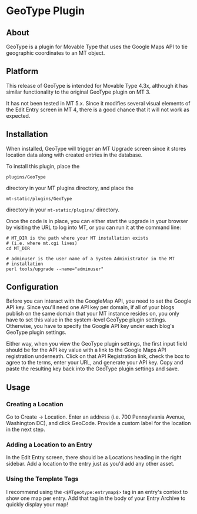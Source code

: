 # GeoType Plugin

## About

GeoType is a plugin for Movable Type that uses the Google Maps API to tie
geographic coordinates to an MT object.

## Platform

This release of GeoType is intended for Movable Type 4.3x, although it has
similar functionality to the original GeoType plugin on MT 3.

It has not been tested in MT 5.x. Since it modifies several visual elements of
the Edit Entry screen in MT 4, there is a good chance that it will not work as
expected.

## Installation

When installed, GeoType will trigger an MT Upgrade screen since it stores
location data along with created entries in the database.

To install this plugin, place the

    plugins/GeoType

directory in your MT plugins directory, and place the

    mt-static/plugins/GeoType

directory in your `mt-static/plugins/` directory.

Once the code is in place, you can either start the upgrade in your browser by
visiting the URL to log into MT, or you can run it at the command line:

    # MT_DIR is the path where your MT installation exists
    # (i.e. where mt.cgi lives)
    cd MT_DIR

    # adminuser is the user name of a System Administrator in the MT
    # installation
    perl tools/upgrade --name="adminuser"


## Configuration

Before you can interact with the GoogleMap API, you need to set the Google API
key. Since you'll need one API key per domain, if all of your blogs publish on
the same domain that your MT instance resides on, you only have to set this
value in the system-level GeoType plugin settings. Otherwise, you have to
specify the Google API key under each blog's GeoType plugin settings.

Either way, when you view the GeoType plugin settings, the first input field
should be for the API key value with a link to the Google Maps API
registration underneath. Click on that API Registration link, check the box to
agree to the terms, enter your URL, and generate your API key. Copy and paste
the resulting key back into the GeoType plugin settings and save.

## Usage

### Creating a Location

Go to Create -> Location. Enter an address (i.e. 700 Pennsylvania Avenue,
Washington DC), and click GeoCode. Provide a custom label for the location in
the next step.

### Adding a Location to an Entry

In the Edit Entry screen, there should be a Locations heading in the right
sidebar. Add a location to the entry just as you'd add any other asset.

### Using the Template Tags

I recommend using the `<$MTgeotype:entrymap$>` tag in an entry's context to
show one map per entry. Add that tag in the body of your Entry Archive to
quickly display your map!
